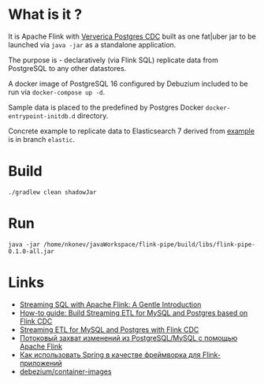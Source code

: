 # What is it ?
It is Apache Flink with [Ververica Postgres CDC](https://github.com/ververica/flink-cdc-connectors) built as one fat|uber jar to be launched via `java -jar` as a standalone application.

The purpose is - declaratively (via Flink SQL) replicate data from PostgreSQL to any other datastores.

A docker image of PostgreSQL 16 configured by Debuzium  included to be run via `docker-compose up -d`.

Sample data is placed to the predefined by Postgres Docker `docker-entrypoint-initdb.d` directory.

Concrete example to replicate data to Elasticsearch 7 derived from [example](https://www.ververica.com/blog/how-to-guide-build-streaming-etl-for-mysql-and-postgres-based-on-flink-cdc) is in branch `elastic`.

# Build
```
./gradlew clean shadowJar
```

# Run
```
java -jar /home/nkonev/javaWorkspace/flink-pipe/build/libs/flink-pipe-0.1.0-all.jar
```

# Links
* [Streaming SQL with Apache Flink: A Gentle Introduction](https://blog.rockthejvm.com/flink-sql-introduction/)
* [How-to guide: Build Streaming ETL for MySQL and Postgres based on Flink CDC](https://www.ververica.com/blog/how-to-guide-build-streaming-etl-for-mysql-and-postgres-based-on-flink-cdc)
* [Streaming ETL for MySQL and Postgres with Flink CDC](https://ververica.github.io/flink-cdc-connectors/release-3.0/content/quickstart/mysql-postgres-tutorial.html)
* [Потоковый захват изменений из PostgreSQL/MySQL с помощью Apache Flink](https://habr.com/ru/companies/neoflex/articles/567930/)
* [Как использовать Spring в качестве фреймворка для Flink-приложений](https://habr.com/ru/companies/ru_mts/articles/775970/)
* [debezium/container-images](https://github.com/debezium/container-images/tree/main/examples/postgres)
